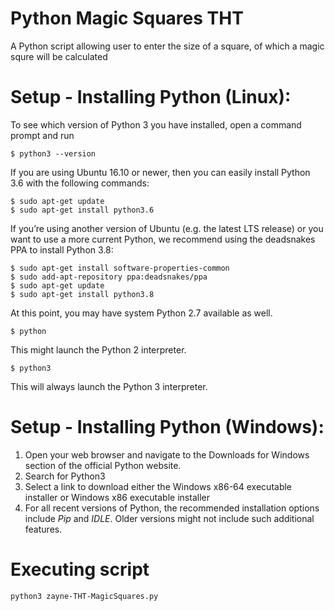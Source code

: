 # Python Magic Squares THT
A Python script allowing user to enter the size of a square, of which a magic squre will be calculated

# Setup - Installing Python (Linux):
To see which version of Python 3 you have installed, open a command prompt and run

```
$ python3 --version
```

If you are using Ubuntu 16.10 or newer, then you can easily install Python 3.6 with the following commands:

```
$ sudo apt-get update
$ sudo apt-get install python3.6
```

If you’re using another version of Ubuntu (e.g. the latest LTS release) or you want to use a more current Python, we recommend using the deadsnakes PPA to install Python 3.8:

```
$ sudo apt-get install software-properties-common
$ sudo add-apt-repository ppa:deadsnakes/ppa
$ sudo apt-get update
$ sudo apt-get install python3.8
```

At this point, you may have system Python 2.7 available as well.
```
$ python
```
This might launch the Python 2 interpreter.
```
$ python3
```
This will always launch the Python 3 interpreter.


# Setup - Installing Python (Windows):

1. Open your web browser and navigate to the Downloads for Windows section of the official Python website.
2. Search for Python3
3. Select a link to download either the Windows x86-64 executable installer or Windows x86 executable installer
4. For all recent versions of Python, the recommended installation options include *Pip* and *IDLE*. Older versions might not include such additional features.

# Executing script
```
python3 zayne-THT-MagicSquares.py
```
